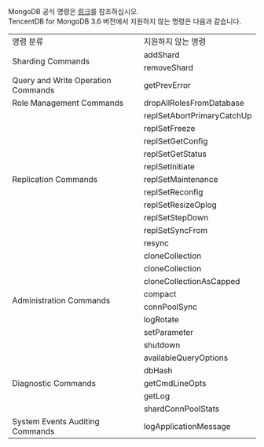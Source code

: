 MongoDB 공식 명령은 [링크](https://docs.mongodb.com/master/reference/command/?spm=a2c4g.11186623.2.3.ADiuQo)를 참조하십시오.<br>
TencentDB for MongoDB 3.6 버전에서 지원하지 않는 명령은 다음과 같습니다.<br>

<table>
	<tr>
		<td>
		명령 분류
		</td>
		<td>
		지원하지 않는 명령
		</td>
	</tr>
<tr>
    <td rowspan="2"> Sharding Commands</td>
    <td>addShard</td>
</tr>
<tr>
    <td>removeShard</td>
</tr>
<tr>
    <td>Query and Write Operation Commands</td>
    <td>getPrevError</td>
</tr>
<tr>
    <td>Role Management Commands</td>
    <td>dropAllRolesFromDatabase</td>
</tr>
<tr>
    <td rowspan="11">Replication Commands</td>
    <td>replSetAbortPrimaryCatchUp</td>
</tr>
<tr>
    <td>replSetFreeze</td>
</tr>
<tr>
    <td>replSetGetConfig</td>
</tr>
<tr>
    <td>replSetGetStatus</td>
</tr>
<tr>
    <td>replSetInitiate</td>
</tr>
<tr>
    <td>replSetMaintenance</td>
</tr>
<tr>
    <td>replSetReconfig</td>
</tr>
<tr>
    <td>replSetResizeOplog</td>
</tr>
<tr>
    <td>replSetStepDown</td>
</tr>
<tr>
    <td>replSetSyncFrom</td>
</tr>
<tr>
    <td>resync</td>
</tr>
<tr>
    <td rowspan="8">Administration Commands</td>
    <td>cloneCollection</td>
</tr>
<tr>
    <td>cloneCollection</td>
</tr>
<tr>
    <td>cloneCollectionAsCapped</td>
</tr>
<tr>
    <td>compact</td>
</tr>
<tr>
    <td>connPoolSync</td>
</tr>
<tr>
    <td>logRotate</td>
</tr>
<tr>
    <td>setParameter</td>
</tr>
<tr>
    <td>shutdown</td>
</tr>
<tr>
    <td rowspan="5">Diagnostic Commands</td>
    <td>availableQueryOptions</td>
</tr>
<tr>
    <td>dbHash</td>
</tr>
<tr>
    <td>getCmdLineOpts</td>
</tr>
<tr>
    <td>getLog</td>
</tr>
<tr>
    <td>shardConnPoolStats</td>
</tr>
</tr>
<tr>
	<td>System Events Auditing Commands</td>
    <td>logApplicationMessage</td>
</tr>
</table>

